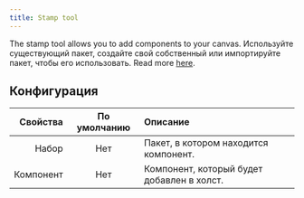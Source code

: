 ```yaml
---
title: Stamp tool
---
```


The stamp tool allows you to add components to your canvas.
Используйте существующий пакет, создайте свой собственный или импортируйте пакет, чтобы его использовать. Read more [here](../../pack).

## Конфигурация

|  Свойства | По умолчанию | Описание                                                   |
| --------: | :----------: | :--------------------------------------------------------- |
|     Набор |      Нет     | Пакет, в котором находится компонент.      |
| Компонент |      Нет     | Компонент, который будет добавлен в холст. |
